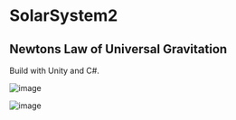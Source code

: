 # SolarSystem2

## Newtons Law of Universal Gravitation

Build with Unity and C#.

![image](https://user-images.githubusercontent.com/25133150/206269461-ffb5c1fc-d4db-4026-a703-479bf9c232cc.png)

![image](https://user-images.githubusercontent.com/25133150/206452737-3670eb5d-a069-4d89-8efd-b4b3aee7c41f.png)

